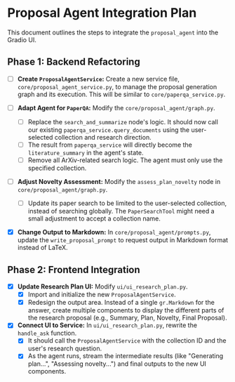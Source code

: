 # Proposal Agent Integration Plan

This document outlines the steps to integrate the `proposal_agent` into the Gradio UI.

## Phase 1: Backend Refactoring

- [ ] **Create `ProposalAgentService`:** Create a new service file, `core/proposal_agent_service.py`, to manage the proposal generation graph and its execution. This will be similar to `core/paperqa_service.py`.

- [ ] **Adapt Agent for `PaperQA`:** Modify the `core/proposal_agent/graph.py`.
    - [ ] Replace the `search_and_summarize` node's logic. It should now call our existing `paperqa_service.query_documents` using the user-selected collection and research direction.
    - [ ] The result from `paperqa_service` will directly become the `literature_summary` in the agent's state.
    - [ ] Remove all ArXiv-related search logic. The agent must only use the specified collection.

- [ ] **Adjust Novelty Assessment:** Modify the `assess_plan_novelty` node in `core/proposal_agent/graph.py`.
    - [ ] Update its paper search to be limited to the user-selected collection, instead of searching globally. The `PaperSearchTool` might need a small adjustment to accept a collection name.

- [x] **Change Output to Markdown:** In `core/proposal_agent/prompts.py`, update the `write_proposal_prompt` to request output in Markdown format instead of LaTeX.

## Phase 2: Frontend Integration

- [x] **Update Research Plan UI:** Modify `ui/ui_research_plan.py`.
    - [x] Import and initialize the new `ProposalAgentService`.
    - [x] Redesign the output area. Instead of a single `gr.Markdown` for the answer, create multiple components to display the different parts of the research proposal (e.g., Summary, Plan, Novelty, Final Proposal).

- [x] **Connect UI to Service:** In `ui/ui_research_plan.py`, rewrite the `handle_ask` function.
    - [x] It should call the `ProposalAgentService` with the collection ID and the user's research question.
    - [x] As the agent runs, stream the intermediate results (like "Generating plan...", "Assessing novelty...") and final outputs to the new UI components. 